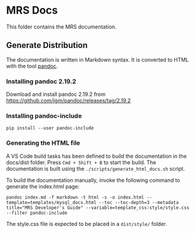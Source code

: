 <!-- Copyright (c) 2022, 2023, Oracle and/or its affiliates.

This program is free software; you can redistribute it and/or modify
it under the terms of the GNU General Public License, version 2.0,
as published by the Free Software Foundation.

This program is also distributed with certain software (including
but not limited to OpenSSL) that is licensed under separate terms, as
designated in a particular file or component or in included license
documentation.  The authors of MySQL hereby grant you an additional
permission to link the program and your derivative works with the
separately licensed software that they have included with MySQL.
This program is distributed in the hope that it will be useful,  but
WITHOUT ANY WARRANTY; without even the implied warranty of
MERCHANTABILITY or FITNESS FOR A PARTICULAR PURPOSE.  See
the GNU General Public License, version 2.0, for more details.

You should have received a copy of the GNU General Public License
along with this program; if not, write to the Free Software Foundation, Inc.,
51 Franklin St, Fifth Floor, Boston, MA 02110-1301 USA -->

<!-- cSpell:ignore pandoc -->

# MRS Docs

This folder contains the MRS documentation.

## Generate Distribution

The documentation is written in Markdown syntax. It is converted to HTML with the tool [pandoc](https://pandoc.org/).

### Installing pandoc 2.19.2

Download and install pandoc 2.19.2 from <https://github.com/jgm/pandoc/releases/tag/2.19.2>

### Installing pandoc-include

    pip install --user pandoc-include

### Generating the HTML file

A VS Code build tasks has been defined to build the documentation in the docs/dist folder. Press `Cmd + Shift + B` to start the build. The documentation is built using the `./scripts/generate_html_docs.sh` script.

To build the documentation manually, invoke the following command to generate the index.html page:

    pandoc index.md -f markdown -t html -s -o index.html --template=templates/mysql_docs.html --toc --toc-depth=3 --metadata title="MRS Developer's Guide" --variable=template_css:style/style.css --filter pandoc-include

The style.css file is expected to be placed in a `dist/style/` folder.
